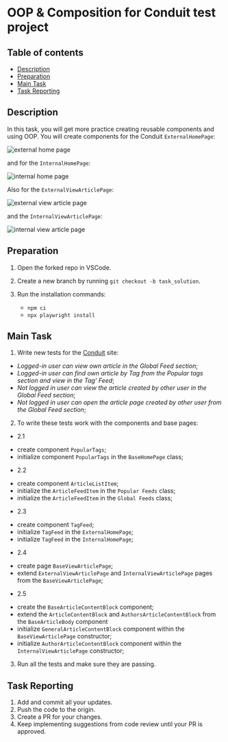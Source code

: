 # OOP & Composition for Conduit test project

## Table of contents

- [Description](#description)
- [Preparation](#preparation)
- [Main Task](#main-task)
- [Task Reporting](#task-reporting)

## Description


In this task, you will get more practice creating reusable components and using OOP. 
You will create components for the Conduit `ExternalHomePage`:

![external home page](https://github.com/mate-academy/qa_pw_oop_composition_conduit/blob/main/ExternalHome.png) 

and for the `InternalHomePage`:

![internal home page](https://github.com/mate-academy/qa_pw_oop_composition_conduit/blob/main/InternalHome.png) 

Also for the `ExternalViewArticlePage`:

![external view article page](https://github.com/mate-academy/qa_pw_oop_composition_conduit/blob/main/ExternalViewArticlePage.png) 

and the `InternalViewArticlePage`:

![internal view article page](https://github.com/mate-academy/qa_pw_oop_composition_conduit/blob/main/InternalViewArticlePage.png) 


## Preparation

1. Open the forked repo in VSCode.
2. Create a new branch by running `git checkout -b task_solution`.
3. Run the installation commands:

    - `npm ci`
    - `npx playwright install`


## Main Task

1. Write new tests for the [Conduit](https://conduit.mate.academy/) site: 
- *Logged-in user can view own article in the Global Feed section*;
- *Logged-in user can find own article by Tag from the Popular tags section and view in the Tag' Feed*;
- *Not logged in user can view the article created by other user in the Global Feed section*;
- *Not logged in user can open the article page created by other user from the Global Feed section*;

2. To write these tests work with the components and base pages:
* 2.1 
- create component `PopularTags`;
- initialize component  `PopularTags` in the `BaseHomePage` class;
* 2.2 
- create component `ArticleListItem`;
- initialize the `ArticleFeedItem` in the `Popular Feeds` class;
- initialize the `ArticleFeedItem` in the `Global Feeds` class;
* 2.3
- create component `TagFeed`;
- initialize `TagFeed` in the `ExternalHomePage`;
- initialize `TagFeed` in the `InternalHomePage`;
* 2.4
- create page `BaseViewArticlePage`;
- extend `ExternalViewArticlePage` and `InternalViewArticlePage` pages from the `BaseViewArticlePage`;
* 2.5
- create the `BaseArticleContentBlock` component;
- extend the `ArticleContentBlock` and `AuthorsArticleContentBlock` from the `BaseArticleBody` component  
- initialize `GeneralArticleContentBlock` component within the `BaseViewArticlePage` constructor;
- initialize `AuthorArticleContentBlock` component within the `InternalViewArticlePage` constructor;
3. Run all the tests and make sure they are passing.

## Task Reporting

1. Add and commit all your updates.
2. Push the code to the origin.
3. Create a PR for your changes.
4. Keep implementing suggestions from code review until your PR is approved.
